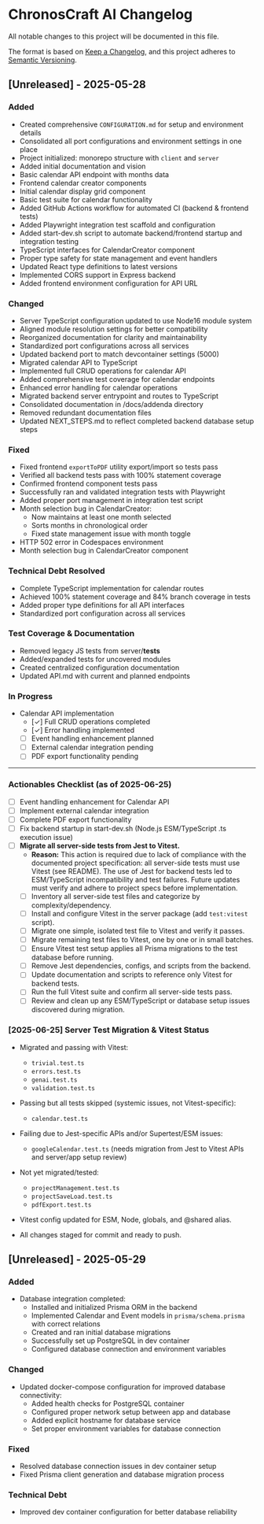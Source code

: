 # ChronosCraft AI Changelog

All notable changes to this project will be documented in this file.

The format is based on [Keep a Changelog](https://keepachangelog.com/en/1.0.0/), and this project adheres to [Semantic Versioning](https://semver.org/spec/v2.0.0.html).

## [Unreleased] - 2025-05-28

### Added

- Created comprehensive `CONFIGURATION.md` for setup and environment details
- Consolidated all port configurations and environment settings in one place
- Project initialized: monorepo structure with `client` and `server`
- Added initial documentation and vision
- Basic calendar API endpoint with months data
- Frontend calendar creator components
- Initial calendar display grid component
- Basic test suite for calendar functionality
- Added GitHub Actions workflow for automated CI (backend & frontend tests)
- Added Playwright integration test scaffold and configuration
- Added start-dev.sh script to automate backend/frontend startup and integration testing
- TypeScript interfaces for CalendarCreator component
- Proper type safety for state management and event handlers
- Updated React type definitions to latest versions
- Implemented CORS support in Express backend
- Added frontend environment configuration for API URL

### Changed

- Server TypeScript configuration updated to use Node16 module system
- Aligned module resolution settings for better compatibility
- Reorganized documentation for clarity and maintainability
- Standardized port configurations across all services
- Updated backend port to match devcontainer settings (5000)
- Migrated calendar API to TypeScript
- Implemented full CRUD operations for calendar API
- Added comprehensive test coverage for calendar endpoints
- Enhanced error handling for calendar operations
- Migrated backend server entrypoint and routes to TypeScript
- Consolidated documentation in /docs/addenda directory
- Removed redundant documentation files
- Updated NEXT_STEPS.md to reflect completed backend database setup steps

### Fixed

- Fixed frontend `exportToPDF` utility export/import so tests pass
- Verified all backend tests pass with 100% statement coverage
- Confirmed frontend component tests pass
- Successfully ran and validated integration tests with Playwright
- Added proper port management in integration test script
- Month selection bug in CalendarCreator:
  - Now maintains at least one month selected
  - Sorts months in chronological order
  - Fixed state management issue with month toggle
- HTTP 502 error in Codespaces environment
- Month selection bug in CalendarCreator component

### Technical Debt Resolved

- Complete TypeScript implementation for calendar routes
- Achieved 100% statement coverage and 84% branch coverage in tests
- Added proper type definitions for all API interfaces
- Standardized port configuration across all services

### Test Coverage & Documentation

- Removed legacy JS tests from server/**tests**
- Added/expanded tests for uncovered modules
- Created centralized configuration documentation
- Updated API.md with current and planned endpoints

### In Progress

- Calendar API implementation
  - [✓] Full CRUD operations completed
  - [✓] Error handling implemented
  - [ ] Event handling enhancement planned
  - [ ] External calendar integration pending
  - [ ] PDF export functionality pending

---

### Actionables Checklist (as of 2025-06-25)

- [ ] Event handling enhancement for Calendar API
- [ ] Implement external calendar integration
- [ ] Complete PDF export functionality
- [ ] Fix backend startup in start-dev.sh (Node.js ESM/TypeScript .ts execution issue)
- [ ] **Migrate all server-side tests from Jest to Vitest.**
  - **Reason:** This action is required due to lack of compliance with the documented project specification: all server-side tests must use Vitest (see README). The use of Jest for backend tests led to ESM/TypeScript incompatibility and test failures. Future updates must verify and adhere to project specs before implementation.
  - [ ] Inventory all server-side test files and categorize by complexity/dependency.
  - [ ] Install and configure Vitest in the server package (add `test:vitest` script).
  - [ ] Migrate one simple, isolated test file to Vitest and verify it passes.
  - [ ] Migrate remaining test files to Vitest, one by one or in small batches.
  - [ ] Ensure Vitest test setup applies all Prisma migrations to the test database before running.
  - [ ] Remove Jest dependencies, configs, and scripts from the backend.
  - [ ] Update documentation and scripts to reference only Vitest for backend tests.
  - [ ] Run the full Vitest suite and confirm all server-side tests pass.
  - [ ] Review and clean up any ESM/TypeScript or database setup issues discovered during migration.

### [2025-06-25] Server Test Migration & Vitest Status

- Migrated and passing with Vitest:
  - `trivial.test.ts`
  - `errors.test.ts`
  - `genai.test.ts`
  - `validation.test.ts`
- Passing but all tests skipped (systemic issues, not Vitest-specific):
  - `calendar.test.ts`
- Failing due to Jest-specific APIs and/or Supertest/ESM issues:
  - `googleCalendar.test.ts` (needs migration from Jest to Vitest APIs and server/app setup review)
- Not yet migrated/tested:

  - `projectManagement.test.ts`
  - `projectSaveLoad.test.ts`
  - `pdfExport.test.ts`

- Vitest config updated for ESM, Node, globals, and @shared alias.
- All changes staged for commit and ready to push.

## [Unreleased] - 2025-05-29

### Added

- Database integration completed:
  - Installed and initialized Prisma ORM in the backend
  - Implemented Calendar and Event models in `prisma/schema.prisma` with correct relations
  - Created and ran initial database migrations
  - Successfully set up PostgreSQL in dev container
  - Configured database connection and environment variables

### Changed

- Updated docker-compose configuration for improved database connectivity:
  - Added health checks for PostgreSQL container
  - Configured proper network setup between app and database
  - Added explicit hostname for database service
  - Set proper environment variables for database connection

### Fixed

- Resolved database connection issues in dev container setup
- Fixed Prisma client generation and database migration process

### Technical Debt

- Improved dev container configuration for better database reliability
